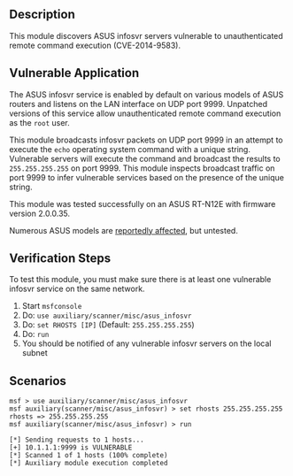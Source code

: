 ## Description

  This module discovers ASUS infosvr servers vulnerable to unauthenticated remote command execution (CVE-2014-9583).


## Vulnerable Application

  The ASUS infosvr service is enabled by default on various models of ASUS routers and listens on the LAN interface on UDP port 9999. Unpatched versions of this service allow unauthenticated remote command execution as the `root` user.

  This module broadcasts infosvr packets on UDP port 9999 in an attempt to execute the `echo` operating system command with a unique string. Vulnerable servers will execute the command and broadcast the results to `255.255.255.255` on port 9999. This module inspects broadcast traffic on port 9999 to infer vulnerable services based on the presence of the unique string.

  This module was tested successfully on an ASUS RT-N12E with firmware version 2.0.0.35.

  Numerous ASUS models are [reportedly affected](https://github.com/jduck/asus-cmd), but untested.


## Verification Steps

  To test this module, you must make sure there is at least one vulnerable infosvr service on the same network.

  1. Start `msfconsole`
  2. Do: `use auxiliary/scanner/misc/asus_infosvr`
  3. Do: `set RHOSTS [IP]` (Default: `255.255.255.255`)
  4. Do: `run`
  5. You should be notified of any vulnerable infosvr servers on the local subnet


## Scenarios

  ```
  msf > use auxiliary/scanner/misc/asus_infosvr 
  msf auxiliary(scanner/misc/asus_infosvr) > set rhosts 255.255.255.255
  rhosts => 255.255.255.255
  msf auxiliary(scanner/misc/asus_infosvr) > run

  [*] Sending requests to 1 hosts...
  [+] 10.1.1.1:9999 is VULNERABLE
  [*] Scanned 1 of 1 hosts (100% complete)
  [*] Auxiliary module execution completed
  ```


